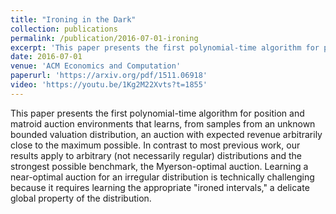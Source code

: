 ```yaml
---
title: "Ironing in the Dark"
collection: publications
permalink: /publication/2016-07-01-ironing
excerpt: 'This paper presents the first polynomial-time algorithm for position and matroid auction environments that learns, from samples from an unknown bounded valuation distribution, an auction with expected revenue arbitrarily close to the maximum possible.'
date: 2016-07-01
venue: 'ACM Economics and Computation'
paperurl: 'https://arxiv.org/pdf/1511.06918'
video: 'https://youtu.be/1Kg2M22Xvts?t=1855'
---
```


This paper presents the first polynomial-time algorithm for position and matroid auction environments that learns, from samples from an unknown bounded valuation distribution, an auction with expected revenue arbitrarily close to the maximum possible. In contrast to most previous work, our results apply to arbitrary (not necessarily regular) distributions and the strongest possible benchmark, the Myerson-optimal auction. Learning a near-optimal auction for an irregular distribution is technically challenging because it requires learning the appropriate "ironed intervals," a delicate global property of the distribution.
